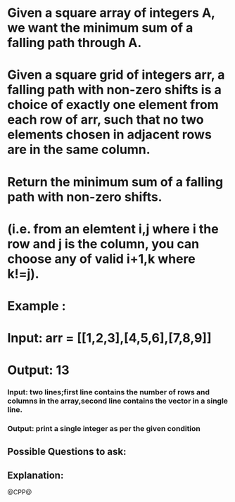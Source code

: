 # Given a square array of integers A, we want the minimum sum of a falling path through A.

# Given a square grid of integers arr, a falling path with non-zero shifts is a choice of exactly one element from each row of arr, such that no two elements chosen in adjacent rows are in the same column.
# Return the minimum sum of a falling path with non-zero shifts.
# (i.e. from an elemtent i,j where i the row and j is the column, you can choose any of valid i+1,k where k!=j).
# Example :
# Input: arr = [[1,2,3],[4,5,6],[7,8,9]]
# Output: 13
### Input: two lines;first line contains the number of rows and columns in the array,second line contains the vector in a single line.
### Output: print a single integer as per the given condition

## Possible Questions to ask:

## Explanation:

@CPP@

